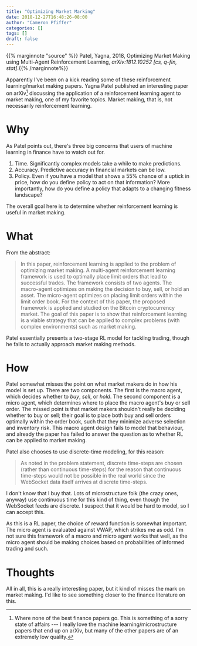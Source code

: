 ```yaml
---
title: "Optimizing Market Marking"
date: 2018-12-27T16:48:26-08:00
author: "Cameron Pfiffer"
categories: []
tags: []
draft: false
---
```


{{% marginnote "source" %}} Patel, Yagna, 2018, Optimizing Market Making using Multi-Agent Reinforcement Learning, *arXiv:1812.10252 [cs, q-fin, stat]*.{{% /marginnote%}}

Apparently I've been on a kick reading some of these reinforcement learning/market making papers. Yagna Patel published an interesting paper on arXiv[^arxiv] discussing the application of a reinforcement learning agent to market making, one of my favorite topics. Market making, that is, not necessarily reinforcement learning.

# Why

As Patel points out, there's three big concerns that users of machine learning in finance have to watch out for. 

1. Time. Significantly complex models take a while to make predictions. 
2. Accuracy. Predictive accuracy in financial markets can be low. 
3. Policy. Even if you have a model that shows a 55% chance of a uptick in price, how do you define policy to act on that information? More importantly, how do you define a policy that adapts to a changing fitness landscape?

The overall goal here is to determine whether reinforcement learning is useful in market making.

# What

From the abstract:

> In this paper, reinforcement learning is applied to the problem of optimizing market making. A multi-agent reinforcement learning framework is used to optimally place limit orders that lead to successful trades. The framework consists of two agents. The macro-agent optimizes on making
> the decision to buy, sell, or hold an asset. The micro-agent optimizes on placing limit orders within the limit order book. For the context of this paper, the proposed framework is applied and studied on the Bitcoin cryptocurrency market. The goal of this paper is to show that reinforcement learning is a viable strategy that can be applied to complex problems (with complex environments) such as market making.

Patel essentially presents a two-stage RL model for tackling trading, though he fails to actually approach market making methods.

# How 

Patel somewhat misses the point on what market makers do in how his model is set up. There are two components. The first is the macro agent, which decides whether to _buy_, _sell_, or _hold_. The second component is a micro agent, which determines where to place the macro agent's buy or sell order. The missed point is that market makers shouldn't really be deciding whether to buy or sell; their goal is to place both buy and sell orders optimally within the order book, such that they minimize adverse selection and inventory risk. This macro agent design fails to model that behaviour, and already the paper has failed to answer the question as to whether RL can be applied to market making.

Patel also chooses to use discrete-time modeling, for this reason:

> As noted in the problem statement, discrete time-steps are chosen (rather than continuous time-steps) for the  reason that continuous time-steps would not be possible in the real world since the WebSocket data itself arrives at discrete time-steps.

I don't know that I buy that. Lots of microstructure folk (the crazy ones, anyway) use continuous time for this kind of thing, even though the WebSocket feeds are discrete. I suspect that it would be hard to model, so I can accept this.

As this is a RL paper, the choice of reward function is somewhat important. The micro agent is evaluated against VWAP, which strikes me as odd. I'm not sure this framework of a macro and micro agent works that well, as the micro agent should be making choices based on probabilities of informed trading and such.

# Thoughts

All in all, this is a really interesting paper, but it kind of misses the mark on market making. I'd like to see something closer to the finance literature on this.

[^arxiv]: Where none of the best finance papers go. This is something of a sorry state of affairs --- I really love the machine learning/microstructure papers that end up on arXiv, but many of the other papers are of an extremely low quality.